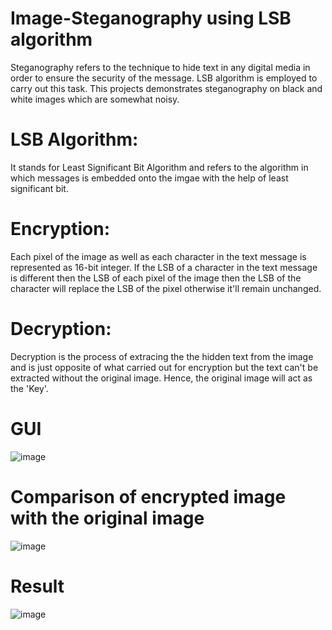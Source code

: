 # Image-Steganography using LSB algorithm
Steganography refers to the technique to hide text in any digital media in order to ensure the security of the message. 
LSB algorithm is employed to carry out this task. 
This projects demonstrates steganography on black and white images which are somewhat noisy.

# LSB Algorithm: 
It stands for Least Significant Bit Algorithm and refers to the algorithm in which messages is embedded onto the imgae with the help of least significant bit. 

# Encryption: 
Each pixel of the image as well as each character in the text message is represented as 16-bit integer. If the LSB of a character in the text message is different then the LSB of each pixel of the image then the LSB of the character will replace the LSB of the pixel otherwise it'll remain unchanged. 

# Decryption: 
Decryption is the process of extracing the the hidden text from the image and is just opposite of what carried out for encryption but the text can't be extracted without the original image. Hence, the original image will act as the 'Key'.

# GUI 
![image](https://user-images.githubusercontent.com/81308059/124262348-8aa68400-db4f-11eb-9843-4d5d67fbab5f.png)

# Comparison of encrypted image with the original image
![image](https://user-images.githubusercontent.com/81308059/124262563-d35e3d00-db4f-11eb-9048-aff8dd09b2f9.png)

# Result
![image](https://user-images.githubusercontent.com/81308059/124262670-ef61de80-db4f-11eb-847b-3f041fb523bb.png)


